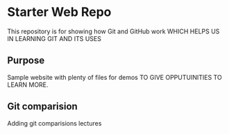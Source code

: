 # Starter Web Repo

This repository is for showing how Git and GitHub work
WHICH HELPS US IN LEARNING GIT AND ITS USES

## Purpose

Sample website with plenty of files for demos
TO GIVE OPPUTUINITIES TO LEARN MORE.

## 	Git comparision

Adding git comparisions lectures
